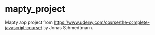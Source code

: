 # mapty_project
Mapty app project from https://www.udemy.com/course/the-complete-javascript-course/ by Jonas Schmedtmann.